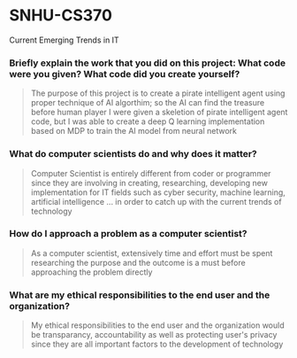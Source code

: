 # SNHU-CS370
Current Emerging Trends in IT
### Briefly explain the work that you did on this project: What code were you given? What code did you create yourself?
> The purpose of this project is to create a pirate intelligent agent using proper technique of AI algorthim; so the AI can find the treasure before human player
> I were given a skeletion of pirate intelligent agent code, but I was able to create a deep Q learning implementation based on MDP to train the AI model from neural network
### What do computer scientists do and why does it matter?
> Computer Scientist is entirely different from coder or programmer since they are involving in creating, researching, developing new implementation for IT fields such as cyber security, machine learning, artificial intelligence ... in order to catch up with the current trends of technology
### How do I approach a problem as a computer scientist?
> As a computer scientist, extensively time and effort must be spent researching the purpose and the outcome is a must before approaching the problem directly
### What are my ethical responsibilities to the end user and the organization? 
> My ethical responsibilities to the end user and the organization would be transparancy, accountability as well as protecting user's privacy since they are all important factors to the development of technology 
